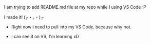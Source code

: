 I am trying to add README.md file at my repo while I using VS Code :P

I made it!
(┌・。・)┌

- Right now i need to pull into my VS Code, because why not.

- I can see it on VS, I'm learning xD